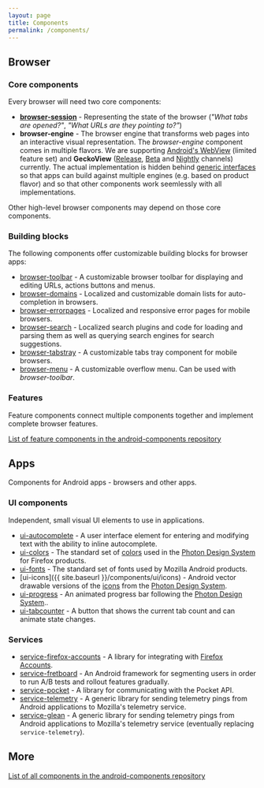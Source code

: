 ```yaml
---
layout: page
title: Components
permalink: /components/
---
```


## Browser

### Core components

Every browser will need two core components:

* **[browser-session](https://github.com/mozilla-mobile/android-components/tree/master/components/browser/session)** - Representing the state of the browser (_"What tabs are opened?"_, _"What URLs are they pointing to?"_)
* **browser-engine** - The browser engine that transforms web pages into an interactive visual representation. The _browser-engine_ component comes in multiple flavors. We are supporting [Android's WebView](https://github.com/mozilla-mobile/android-components/tree/master/components/browser/engine-system) (limited feature set) and **GeckoView** ([Release](https://github.com/mozilla-mobile/android-components/tree/master/components/browser/engine-gecko), [Beta](https://github.com/mozilla-mobile/android-components/tree/master/components/browser/engine-gecko-beta) and [Nightly](https://github.com/mozilla-mobile/android-components/tree/master/components/browser/engine-gecko-nightly) channels) currently. The actual implementation is hidden behind [generic interfaces](https://github.com/mozilla-mobile/android-components/tree/master/components/concept) so that apps can build against multiple engines (e.g. based on product flavor) and so that other components work seemlessly with all implementations.

Other high-level browser components may depend on those core components.

### Building blocks

The following components offer customizable building blocks for browser apps:

* [browser-toolbar](https://github.com/mozilla-mobile/android-components/tree/master/components/browser/toolbar) - A customizable browser toolbar for displaying and editing URLs, actions buttons and menus.
* [browser-domains](https://github.com/mozilla-mobile/android-components/tree/master/components/browser/domains) - Localized and customizable domain lists for auto-completion in browsers.
* [browser-errorpages](https://github.com/mozilla-mobile/android-components/tree/master/components/browser/errorpages) - Localized and responsive error pages for mobile browsers.
* [browser-search](https://github.com/mozilla-mobile/android-components/tree/master/components/browser/search) - Localized search plugins and code for loading and parsing them as well as querying search engines for search suggestions.
* [browser-tabstray](https://github.com/mozilla-mobile/android-components/tree/master/components/browser/tabstray) - A customizable tabs tray component for mobile browsers.
* [browser-menu](https://github.com/mozilla-mobile/android-components/tree/master/components/browser/menu) - A customizable overflow menu. Can be used with _browser-toolbar_.

### Features

Feature components connect multiple components together and implement complete browser features.

[List of feature components in the android-components repository](https://github.com/mozilla-mobile/android-components/tree/master/components/feature)

## Apps

Components for Android apps - browsers and other apps.

### UI components

Independent, small visual UI elements to use in applications.

* [ui-autocomplete](https://github.com/mozilla-mobile/android-components/tree/master/components/ui/autocomplete) - A user interface element for entering and modifying text with the ability to inline autocomplete.
* [ui-colors](https://github.com/mozilla-mobile/android-components/tree/master/components/ui/colors) - The standard set of [colors](https://design.firefox.com/photon/visuals/color.html) used in the [Photon Design System](https://design.firefox.com/photon/welcome.html) for Firefox products.
* [ui-fonts](https://github.com/mozilla-mobile/android-components/tree/master/components/ui/fonts) - The standard set of fonts used by Mozilla Android products.
* [ui-icons]({{ site.baseurl }}/components/ui/icons) - Android vector drawable versions of the [icons](https://design.firefox.com/icons/viewer/) from the [Photon Design System](https://design.firefox.com/photon/welcome.html).
* [ui-progress](https://github.com/mozilla-mobile/android-components/tree/master/components/ui/progress) - An animated progress bar following the [Photon Design System](https://design.firefox.com/photon/welcome.html)..
* [ui-tabcounter](https://github.com/mozilla-mobile/android-components/tree/master/components/ui/tabcounter) - A button that shows the current tab count and can animate state changes.

### Services

* [service-firefox-accounts](https://github.com/mozilla-mobile/android-components/tree/master/components/service/firefox-accounts) - A library for integrating with [Firefox Accounts](https://mozilla.github.io/application-services/docs/accounts/welcome.html).
* [service-fretboard](https://github.com/mozilla-mobile/android-components/tree/master/components/service/fretboard) - An Android framework for segmenting users in order to run A/B tests and rollout features gradually.
* [service-pocket](https://github.com/mozilla-mobile/android-components/tree/master/components/service/pocket) - A library for communicating with the Pocket API.
* [service-telemetry](https://github.com/mozilla-mobile/android-components/tree/master/components/service/telemetry) - A generic library for sending telemetry pings from Android applications to Mozilla's telemetry service.
* [service-glean](https://github.com/mozilla-mobile/android-components/tree/master/components/service/glean) - A generic library for sending telemetry pings from Android applications to Mozilla's telemetry service (eventually replacing `service-telemetry`).

## More

[List of all components in the android-components repository](https://github.com/mozilla-mobile/android-components/blob/master/README.md)
